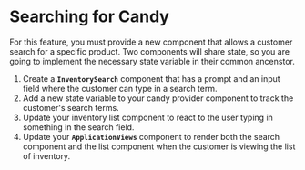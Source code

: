 # Searching for Candy

For this feature, you must provide a new component that allows a customer search for a specific product. Two components will share state, so you are going to implement the necessary state variable in their common ancenstor.

1. Create a **`InventorySearch`** component that has a prompt and an input field where the customer can type in a search term.
1. Add a new state variable to your candy provider component to track the customer's search terms.
1. Update your inventory list component to react to the user typing in something in the search field.
1. Update your **`ApplicationViews`** component to render both the search component and the list component when the customer is viewing the list of inventory.
